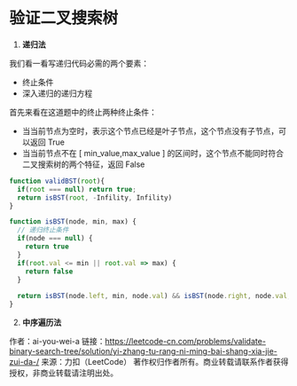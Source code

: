 #   验证二叉搜索树

1. **递归法**

我们看一看写递归代码必需的两个要素：

- 终止条件
- 深入递归的递归方程

首先来看在这道题中的终止两种终止条件：

- 当当前节点为空时，表示这个节点已经是叶子节点，这个节点没有子节点，可以返回 True
- 当当前节点不在 [ min_value,max_value ] 的区间时，这个节点不能同时符合二叉搜索树的两个特征，返回 False

```js
function validBST(root){
  if(root === null) return true;
  return isBST(root, -Infility, Infility)
}

function isBST(node, min, max) {
  // 递归终止条件
  if(node === null) {
    return true
  }
  if(root.val <= min || root.val => max) {
    return false
  }
  
  return isBST(node.left, min, node.val) && isBST(node.right, node.val, max)
}
```



2. **中序遍历法**

作者：ai-you-wei-a
链接：https://leetcode-cn.com/problems/validate-binary-search-tree/solution/yi-zhang-tu-rang-ni-ming-bai-shang-xia-jie-zui-da-/
来源：力扣（LeetCode）
著作权归作者所有。商业转载请联系作者获得授权，非商业转载请注明出处。